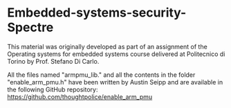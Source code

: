 # Embedded-systems-security-Spectre

This material was originally developed as part of an assignment of the Operating systems for embedded systems course delivered at Politecnico di Torino by Prof. Stefano Di Carlo.

All the files named "armpmu_lib." and all the contents in the folder "enable_arm_pmu.h" have been written by Austin Seipp and are available in the following GitHub repository: https://github.com/thoughtpolice/enable_arm_pmu
